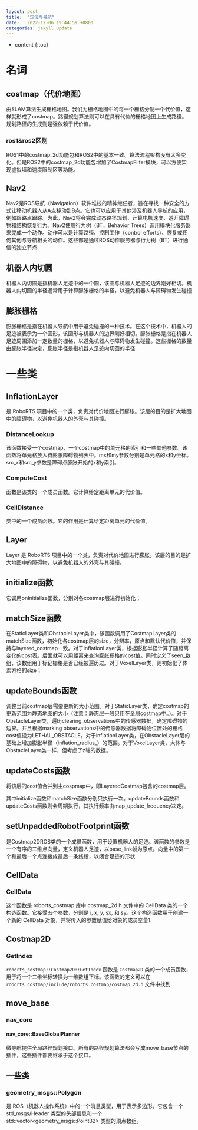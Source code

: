 ```yaml
---
layout: post
title:  "定位与导航"
date:   2022-12-06 19:44:59 +0800
categories: jekyll update
---
```


* content
{:toc}

# 名词
## costmap（代价地图）
由SLAM算法生成栅格地图。我们为栅格地图中的每一个栅格分配一个代价值，这样就形成了costmap。路径规划算法则可以在具有代价的栅格地图上生成路径。规划路径的生成则是强依赖于代价值。
### ros1&ros2区别
ROS1中的costmap_2d功能包和ROS2中的基本一致。算法流程架构没有太多变化。但是ROS2中的costmap_2d功能包增加了CostmapFilter模块，可以方便实现虚拟墙和速度限制区等功能。
## Nav2
Nav2是ROS导航（Navigation）软件堆栈的精神继任者，旨在寻找一种安全的方式让移动机器人从A点移动到B点。它也可以应用于其他涉及机器人导航的应用，例如跟路点跟踪。为此，Nav2将会完成动态路径规划、计算电机速度、避开障碍物和结构恢复行为。Nav2使用行为树（BT，Behavior Trees）调用模块化服务器来完成一个动作。动作可以是计算路径、控制工作（control efforts）、恢复或任何其他与导航相关的动作。这些都是通过ROS动作服务器与行为树（BT）进行通信的独立节点.
## 机器人内切圆
机器人内切圆是指机器人足迹中的一个圆，该圆与机器人足迹的边界刚好相切。机器人内切圆的半径通常用于计算膨胀栅格的半径，以避免机器人与障碍物发生碰撞
## 膨胀栅格
膨胀栅格是指在机器人导航中用于避免碰撞的一种技术。在这个技术中，机器人的足迹被表示为一个圆形，该圆形与机器人的边界刚好相切。膨胀栅格是指在机器人足迹周围添加一定数量的栅格，以避免机器人与障碍物发生碰撞。这些栅格的数量由膨胀半径决定，膨胀半径是指机器人足迹内切圆的半径.


# 一些类
## InflationLayer
是 RoboRTS 项目中的一个类，负责对代价地图进行膨胀。该层的目的是扩大地图中的障碍物，以避免机器人的外壳与其碰撞。
### DistanceLookup
该函数接受一个costmap，一个costmap中的单元格的索引和一些其他参数。该函数将单元格放入待膨胀障碍物列表中。mx和my参数分别是单元格的x和y坐标。src_x和src_y参数是障碍点膨胀开始的x和y索引。
### ComputeCost
函数是该类的一个成员函数。它计算给定距离单元的代价值。
### CellDistance
类中的一个成员函数。它的作用是计算给定距离单元的代价值。

## Layer
Layer 是 RoboRTS 项目中的一个类，负责对代价地图进行膨胀。该层的目的是扩大地图中的障碍物，以避免机器人的外壳与其碰撞。

## initialize函数
它调用onInitialize函数，分别对各costmap层进行初始化；

## matchSize函数
在StaticLayer类和ObstacleLayer类中，该函数调用了CostmapLayer类的matchSize函数，初始化各costmap层的size，分辨率，原点和默认代价值，并保持与layered_costmap一致。对于inflationLayer类，根据膨胀半径计算了随距离变化的cost表。后面就可以用距离来查询膨胀栅格的cost值。同时定义了seen_数组，该数组用于标记栅格是否已经被遍历过。对于VoxelLayer类，则初始化了体素方格的size；

## updateBounds函数
调整当前costmap层需要更新的大小范围。对于StaticLayer类，确定costmap的更新范围为静态地图的大小（注意：静态层一般只用在全局costmap中。）。对于ObstacleLayer类，遍历clearing_observations中的传感器数据，确定障碍物的边界。并且根据marking observations中的传感器数据将障碍物位置处的栅格cost值设为LETHAL_OBSTACLE。对于inflationLayer类，在ObstacleLayer层的基础上增加膨胀半径（inflation_radius_）的范围。对于VoxelLayer类，大体与ObstacleLayer类一样，但考虑了z轴的数据。

## updateCosts函数
将该层的cost值合并到主cospmap中，即LayeredCostmap包含的costmap层。

其中initialize函数和matchSize函数分别只执行一次。updateBounds函数和updateCosts函数则会周期执行，其执行频率由map_update_frequency决定。

## setUnpaddedRobotFootprint函数
是Costmap2DROS类的一个成员函数，用于设置机器人的足迹。该函数的参数是一个有序的二维点向量，定义机器人足迹，以base_link帧为原点。向量中的第一个和最后一个点连接成最后一条线段，以闭合足迹的形状.

## CellData

### CellData
这个函数是 roborts_costmap 库中 costmap_2d.h 文件中的 CellData 类的一个构造函数。它接受五个参数，分别是 i, x, y, sx, 和 sy。这个构造函数用于创建一个新的 CellData 对象，并将传入的参数赋值给对象的成员变量1.
## Costmap2D

### GetIndex
`roborts_costmap::Costmap2D::GetIndex` 函数是 `Costmap2D` 类的一个成员函数，用于将一个二维坐标转换为一维数组下标。该函数的定义可以在 `roborts_costmap/include/roborts_costmap/costmap_2d.h` 文件中找到.


## move_base
### nav_core
#### nav_core::BaseGlobalPlanner 
微导航提供全局路径规划接口。所有的路径规划算法都会写成move_base节点的插件，这些插件都要继承于这个接口。

## 一些类
### geometry_msgs::Polygon 
是 ROS（机器人操作系统）中的一个消息类型，用于表示多边形。它包含一个 std_msgs/Header 类型的头部信息和一个 std::vector<geometry_msgs::Point32> 类型的顶点数组。